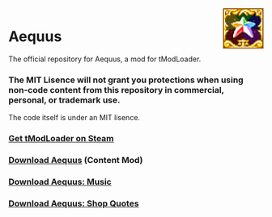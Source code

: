 <img src="icon.png" alt="Mod Icon" align="right" />

# Aequus
The official repository for Aequus, a mod for tModLoader.

### The MIT Lisence will not grant you protections when using non-code content from this repository in commercial, personal, or trademark use.
The code itself is under an MIT lisence.

### [Get tModLoader on Steam](https://store.steampowered.com/app/1281930/tModLoader/)
### [Download **Aequus**](https://steamcommunity.com/sharedfiles/filedetails/?id=2787632488) (Content Mod)
### [Download **Aequus: Music**](https://steamcommunity.com/sharedfiles/filedetails/?id=2796509010)
### [Download **Aequus: Shop Quotes**](https://steamcommunity.com/sharedfiles/filedetails/?id=2880325027)
